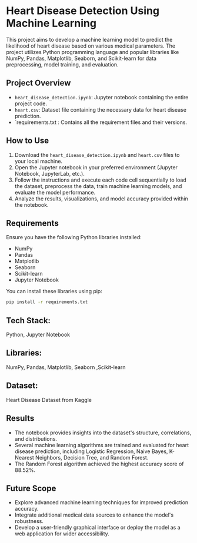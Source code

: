 # Heart Disease Detection Using Machine Learning

This project aims to develop a machine learning model to predict the likelihood of heart disease based on various medical parameters. The project utilizes Python programming language and popular libraries like NumPy, Pandas, Matplotlib, Seaborn, and Scikit-learn for data preprocessing, model training, and evaluation.

## Project Overview

- `heart_disease_detection.ipynb`: Jupyter notebook containing the entire project code.
- `heart.csv`: Dataset file containing the necessary data for heart disease prediction.
- `requirements.txt : Contains all the requirement files and their versions.
## How to Use

1. Download the `heart_disease_detection.ipynb` and `heart.csv` files to your local machine.
2. Open the Jupyter notebook in your preferred environment (Jupyter Notebook, JupyterLab, etc.).
3. Follow the instructions and execute each code cell sequentially to load the dataset, preprocess the data, train machine learning models, and evaluate the model performance.
4. Analyze the results, visualizations, and model accuracy provided within the notebook.

## Requirements

Ensure you have the following Python libraries installed:

- NumPy
- Pandas
- Matplotlib
- Seaborn
- Scikit-learn
- Jupyter Notebook

You can install these libraries using pip:
```bash
pip install -r requirements.txt
```
## Tech Stack:

Python, Jupyter Notebook

## Libraries:

NumPy, Pandas, Matplotlib, Seaborn ,Scikit-learn

## Dataset:

Heart Disease Dataset from Kaggle


## Results

- The notebook provides insights into the dataset's structure, correlations, and distributions.
- Several machine learning algorithms are trained and evaluated for heart disease prediction, including Logistic Regression, Naive Bayes, K-Nearest Neighbors, Decision Tree, and Random Forest.
- The Random Forest algorithm achieved the highest accuracy score of 88.52%.

## Future Scope

- Explore advanced machine learning techniques for improved prediction accuracy.
- Integrate additional medical data sources to enhance the model's robustness.
- Develop a user-friendly graphical interface or deploy the model as a web application for wider accessibility.
